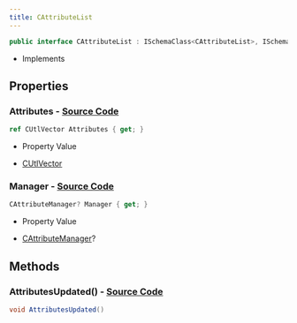 ```yaml
---
title: CAttributeList
---
```


```csharp
public interface CAttributeList : ISchemaClass<CAttributeList>, ISchemaField, ISchemaClass, INativeHandle
```

- Implements

## Properties

### **Attributes** - [Source Code](https://github.com/swiftly-solution/swiftlys2/blob/main/managed/src/SwiftlyS2.Generated/Schemas/Interfaces/CAttributeList.cs#L17)

```csharp
ref CUtlVector Attributes { get; }
```

- Property Value

- [CUtlVector](/docs/api/)

### **Manager** - [Source Code](https://github.com/swiftly-solution/swiftlys2/blob/main/managed/src/SwiftlyS2.Generated/Schemas/Interfaces/CAttributeList.cs#L19)

```csharp
CAttributeManager? Manager { get; }
```

- Property Value

- [CAttributeManager](/docs/api/shared/schemadefinitions/cattributemanager)?

## Methods

### **AttributesUpdated()** - [Source Code](https://github.com/swiftly-solution/swiftlys2/blob/main/managed/src/SwiftlyS2.Generated/Schemas/Interfaces/CAttributeList.cs#L21)

```csharp
void AttributesUpdated()
```


